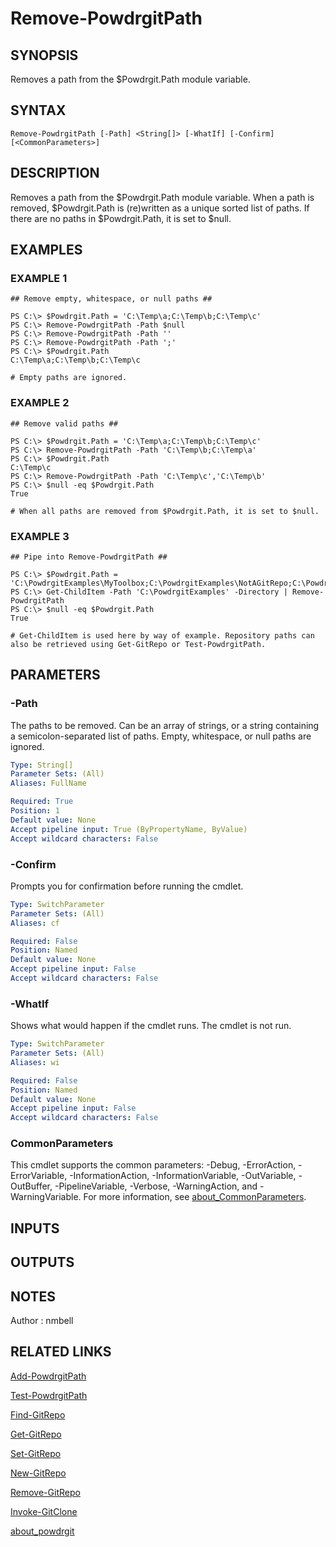 # Remove-PowdrgitPath

## SYNOPSIS
Removes a path from the $Powdrgit.Path module variable.

## SYNTAX

```
Remove-PowdrgitPath [-Path] <String[]> [-WhatIf] [-Confirm] [<CommonParameters>]
```

## DESCRIPTION
Removes a path from the $Powdrgit.Path module variable.
When a path is removed, $Powdrgit.Path is (re)written as a unique sorted list of paths.
If there are no paths in $Powdrgit.Path, it is set to $null.

## EXAMPLES

### EXAMPLE 1
```
## Remove empty, whitespace, or null paths ##

PS C:\> $Powdrgit.Path = 'C:\Temp\a;C:\Temp\b;C:\Temp\c'
PS C:\> Remove-PowdrgitPath -Path $null
PS C:\> Remove-PowdrgitPath -Path ''
PS C:\> Remove-PowdrgitPath -Path ';'
PS C:\> $Powdrgit.Path
C:\Temp\a;C:\Temp\b;C:\Temp\c

# Empty paths are ignored.
```

### EXAMPLE 2
```
## Remove valid paths ##

PS C:\> $Powdrgit.Path = 'C:\Temp\a;C:\Temp\b;C:\Temp\c'
PS C:\> Remove-PowdrgitPath -Path 'C:\Temp\b;C:\Temp\a'
PS C:\> $Powdrgit.Path
C:\Temp\c
PS C:\> Remove-PowdrgitPath -Path 'C:\Temp\c','C:\Temp\b'
PS C:\> $null -eq $Powdrgit.Path
True

# When all paths are removed from $Powdrgit.Path, it is set to $null.
```

### EXAMPLE 3
```
## Pipe into Remove-PowdrgitPath ##

PS C:\> $Powdrgit.Path = 'C:\PowdrgitExamples\MyToolbox;C:\PowdrgitExamples\NotAGitRepo;C:\PowdrgitExamples\Project1'
PS C:\> Get-ChildItem -Path 'C:\PowdrgitExamples' -Directory | Remove-PowdrgitPath
PS C:\> $null -eq $Powdrgit.Path
True

# Get-ChildItem is used here by way of example. Repository paths can also be retrieved using Get-GitRepo or Test-PowdrgitPath.
```

## PARAMETERS

### -Path
The paths to be removed.
Can be an array of strings, or a string containing a semicolon-separated list of paths.
Empty, whitespace, or null paths are ignored.

```yaml
Type: String[]
Parameter Sets: (All)
Aliases: FullName

Required: True
Position: 1
Default value: None
Accept pipeline input: True (ByPropertyName, ByValue)
Accept wildcard characters: False
```

### -Confirm
Prompts you for confirmation before running the cmdlet.

```yaml
Type: SwitchParameter
Parameter Sets: (All)
Aliases: cf

Required: False
Position: Named
Default value: None
Accept pipeline input: False
Accept wildcard characters: False
```

### -WhatIf
Shows what would happen if the cmdlet runs.
The cmdlet is not run.

```yaml
Type: SwitchParameter
Parameter Sets: (All)
Aliases: wi

Required: False
Position: Named
Default value: None
Accept pipeline input: False
Accept wildcard characters: False
```

### CommonParameters
This cmdlet supports the common parameters: -Debug, -ErrorAction, -ErrorVariable, -InformationAction, -InformationVariable, -OutVariable, -OutBuffer, -PipelineVariable, -Verbose, -WarningAction, and -WarningVariable. For more information, see [about_CommonParameters](http://go.microsoft.com/fwlink/?LinkID=113216).

## INPUTS


## OUTPUTS


## NOTES
Author : nmbell

## RELATED LINKS

[Add-PowdrgitPath](Add-PowdrgitPath.md)

[Test-PowdrgitPath](Test-PowdrgitPath.md)

[Find-GitRepo](Find-GitRepo.md)

[Get-GitRepo](Get-GitRepo.md)

[Set-GitRepo](Set-GitRepo.md)

[New-GitRepo](New-GitRepo.md)

[Remove-GitRepo](Remove-GitRepo.md)

[Invoke-GitClone](Invoke-GitClone.md)

[about_powdrgit](about_powdrgit.md)



